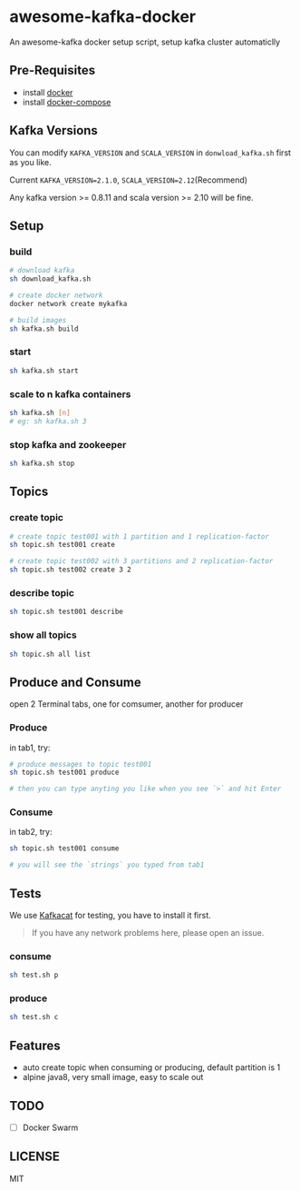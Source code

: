 # awesome-kafka-docker
An awesome-kafka docker setup script, setup kafka cluster automaticlly

## Pre-Requisites
* install [docker](https://docs.docker.com/install/)
* install [docker-compose](https://docs.docker.com/compose/install/)

## Kafka Versions
You can modify `KAFKA_VERSION` and `SCALA_VERSION` in `donwload_kafka.sh` first as you like.

Current `KAFKA_VERSION=2.1.0`, `SCALA_VERSION=2.12`(Recommend)

Any kafka version >= 0.8.11 and scala version >= 2.10 will be fine.

## Setup
### build
```bash
# download kafka
sh download_kafka.sh

# create docker network
docker network create mykafka

# build images
sh kafka.sh build
```

### start
```bash
sh kafka.sh start
```

### scale to n kafka containers
```bash
sh kafka.sh [n]
# eg: sh kafka.sh 3
```

### stop kafka and zookeeper
```bash
sh kafka.sh stop
```

## Topics
### create topic
```bash
# create topic test001 with 1 partition and 1 replication-factor
sh topic.sh test001 create 

# create topic test002 with 3 partitions and 2 replication-factor
sh topic.sh test002 create 3 2
```

### describe topic
```bash
sh topic.sh test001 describe
```

### show all topics
```bash
sh topic.sh all list
```

## Produce and Consume
open 2 Terminal tabs, one for comsumer, another for producer

### Produce
in tab1, try:

```bash
# produce messages to topic test001
sh topic.sh test001 produce

# then you can type anyting you like when you see `>` and hit Enter
```

### Consume
in tab2, try:

```bash
sh topic.sh test001 consume

# you will see the `strings` you typed from tab1
```

## Tests
We use [Kafkacat](https://github.com/edenhill/kafkacat) for testing, you have to install it first.

> If you have any network problems here, please open an issue.

### consume
```bash
sh test.sh p
```

### produce
```bash
sh test.sh c
```

## Features
* auto create topic when consuming or producing, default partition is 1
* alpine java8, very small image, easy to scale out

## TODO
- [ ] Docker Swarm

## LICENSE
MIT
